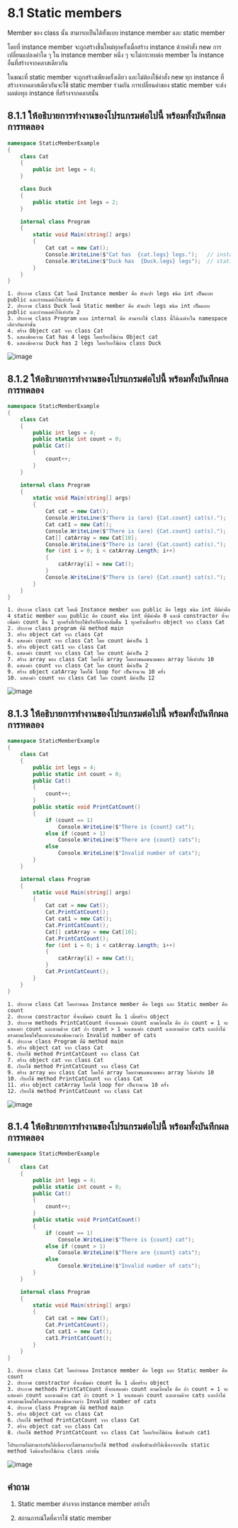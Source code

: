 # 8.1 Static members

Member ของ class นั้น สามารถเป็นได้ทั้งแบบ instance member และ static member 

โดยที่ instance member จะถูกสร้างขึ้นใหม่ทุกครั้งเมื่อสร้าง instance ด้วยคำสั่ง new การเปลี่ยนแปลงค่าใด ๆ ใน instance member หนึ่ง ๆ จะไม่กระทบต่อ member ใน instance อื่นที่สร้างจากคลาสเดียวกัน 

ในขณะที่ static member จะถูกสร้างเพียงครั้งเดียว และไม่ต้องใช้คำสั่ง new 
ทุก instance ที่สร้างจากคลาสเดียวกันจะใช้ static member ร่วมกัน การเปลี่ยนค่าของ static member จะส่งผลต่อทุก instance ที่สร้างจากคลาสนั้น


## 8.1.1 ให้อธิบายการทำงานของโปรแกรมต่อไปนี้ พร้อมทั้งบันทึกผลการทดลอง
```cs
namespace StaticMemberExample
{
    class Cat
    {
        public int legs = 4;
    }

    class Duck
    {
        public static int legs = 2;
    }

    internal class Program
    {
        static void Main(string[] args)
        {
            Cat cat = new Cat();
            Console.WriteLine($"Cat has  {cat.legs} legs.");   // instance member
            Console.WriteLine($"Duck has  {Duck.legs} legs");  // static member
        }
    }
}

```

```
1. ประกาศ class Cat โดยมี Instance member คือ ตัวแปร legs ชนิด int เป็นแบบ public และกำหนดค่าให้เท่ากับ 4
2. ประกาศ class Duck โดยมี Static member คือ ตัวแปร legs ชนิด int เป็นแบบ public และกำหนดค่าให้เท่ากับ 2
3. ประกาศ class Program แบบ internal คือ สามารถใช้ class นี้ได้เฉพ่าะใน namespace เดียวกันเท่านั้น
4. สร้าง Object cat จาก class Cat 
5. แสดงข้อความ Cat has 4 legs โดยเรียกใข้ผ่าน Object cat
6. แสดงข้อความ Duck has 2 legs โดยเรียกใช้ผ่าน class Duck
```

![image](https://user-images.githubusercontent.com/115066261/235838879-e04f6e1f-faf9-4176-b0f4-44406017f8ff.png)

## 8.1.2 ให้อธิบายการทำงานของโปรแกรมต่อไปนี้ พร้อมทั้งบันทึกผลการทดลอง
```cs
namespace StaticMemberExample
{
    class Cat
    {
        public int legs = 4;
        public static int count = 0;
        public Cat()
        {
            count++;
        }
    }

    internal class Program
    {
        static void Main(string[] args)
        {
            Cat cat = new Cat();
            Console.WriteLine($"There is (are) {Cat.count} cat(s).");
            Cat cat1 = new Cat();
            Console.WriteLine($"There is (are) {Cat.count} cat(s).");
            Cat[] catArray = new Cat[10];
            Console.WriteLine($"There is (are) {Cat.count} cat(s).");
            for (int i = 0; i < catArray.Length; i++)
            {
                catArray[i] = new Cat();
            }
            Console.WriteLine($"There is (are) {Cat.count} cat(s).");
        }
    }
}

```

```
1. ประกาศ class cat โดยมี Instance member แบบ public คือ legs ชนิด int ที่มีค่าคือ 4 static member แบบ public คือ count ชนิด int ที่มีค่าคือ 0 และมี constractor ที่จะเพิ่มค่า count ขึ้น 1 ทุกครั้งที่เรียกใช้หรือก็คือจะเพิ่มขึ้น 1 ทุกครั้งเมื่อสร้าง object จาก class Cat
2. ประกาศ class program ที่มี method main 
3. สร้าง object cat จาก class Cat
4. แสดงค่า count จาก class Cat โดย count มีค่าเป็น 1
5. สร้าง object cat1 จาก class Cat
6. แสดงค่า count จาก class Cat โดย count มีค่าเป็น 2
7. สร้าง array ของ class Cat โดยให้ array โดยกำขนดขนาดของ array ให้เท่ากับ 10
8. แสดงค่า count จาก class Cat โดย count มีค่าเป็น 2
9. สร้าง object catArray โดยใช้ loop for เป็นจำนวน 10 ครั้ง
10. แสดงค่า count จาก class Cat โดย count มีค่าเป็น 12
```

![image](https://user-images.githubusercontent.com/115066261/235840935-2a5f56f8-47f1-438e-9c9a-9cd0df45b062.png)

## 8.1.3 ให้อธิบายการทำงานของโปรแกรมต่อไปนี้ พร้อมทั้งบันทึกผลการทดลอง

```cs
namespace StaticMemberExample
{
    class Cat
    {
        public int legs = 4;
        public static int count = 0;
        public Cat()
        {
            count++;
        }
        public static void PrintCatCount()
        {
            if (count == 1)
                Console.WriteLine($"There is {count} cat");
            else if (count > 1)
                Console.WriteLine($"There are {count} cats");
            else
                Console.WriteLine($"Invalid number of cats");
        }
    }

    internal class Program
    {
        static void Main(string[] args)
        {
            Cat cat = new Cat();
            Cat.PrintCatCount();
            Cat cat1 = new Cat();
            Cat.PrintCatCount();
            Cat[] catArray = new Cat[10];
            Cat.PrintCatCount();
            for (int i = 0; i < catArray.Length; i++)
            {
                catArray[i] = new Cat();
            }
            Cat.PrintCatCount();
        }
    }
}
```

```
1. ประกาศ class Cat โดยกำหนด Instance member คือ legs และ Static member คือ count
2. ประกาศ constractor ที่จะเพิ่มค่า count ขึ้น 1 เมื่อสร้าง object
3. ประกาศ methods PrintCatCount ที่จะแสดงค่า count ตามเงื่อนไข คือ ถ้า count = 1 จะแสดงค่า count และตามด้วย cat ถ้า count > 1 จะแสดงค่า count และตามด้วย cats และถ้าไม่ตรงตามเงื่อนไขใดเลยจะแสดงข้อความว่า Invalid number of cats
4. ประกาศ class Program ที่มี method main 
5. สร้าง object cat จาก class Cat
6. เรียกใช้ method PrintCatCount จาก class Cat
7. สร้าง object cat จาก class Cat
8. เรียกใช้ method PrintCatCount จาก class Cat
9. สร้าง array ของ class Cat โดยให้ array โดยกำขนดขนาดของ array ให้เท่ากับ 10
10. เรียกใช้ method PrintCatCount จาก class Cat
11. สร้าง object catArray โดยใช้ loop for เป็นจำนวน 10 ครั้ง
12. เรียกใช้ method PrintCatCount จาก class Cat
```

![image](https://user-images.githubusercontent.com/115066261/235843413-b9f69656-c5ce-4a6b-9fe1-49b51ba04423.png)

## 8.1.4 ให้อธิบายการทำงานของโปรแกรมต่อไปนี้ พร้อมทั้งบันทึกผลการทดลอง

```cs
namespace StaticMemberExample
{
    class Cat
    {
        public int legs = 4;
        public static int count = 0;
        public Cat()
        {
            count++;
        }
        public static void PrintCatCount()
        {
            if (count == 1)
                Console.WriteLine($"There is {count} cat");
            else if (count > 1)
                Console.WriteLine($"There are {count} cats");
            else
                Console.WriteLine($"Invalid number of cats");
        }
    }

    internal class Program
    {
        static void Main(string[] args)
        {
            Cat cat = new Cat();
            Cat.PrintCatCount();
            Cat cat1 = new Cat();
            cat1.PrintCatCount();
        }
    }
}
```

```
1. ประกาศ class Cat โดยกำหนด Instance member คือ legs และ Static member คือ count
2. ประกาศ constractor ที่จะเพิ่มค่า count ขึ้น 1 เมื่อสร้าง object
3. ประกาศ methods PrintCatCount ที่จะแสดงค่า count ตามเงื่อนไข คือ ถ้า count = 1 จะแสดงค่า count และตามด้วย cat ถ้า count > 1 จะแสดงค่า count และตามด้วย cats และถ้าไม่ตรงตามเงื่อนไขใดเลยจะแสดงข้อความว่า Invalid number of cats
4. ประกาศ class Program ที่มี method main 
5. สร้าง object cat จาก class Cat
6. เรียกใช้ method PrintCatCount จาก class Cat
7. สร้าง object cat จาก class Cat
8. เรียกใช้ method PrintCatCount จาก class Cat โดยเรียกใช้ผ่าน ชื่อตัวแปร cat1

โปรแกรมไม่สามารถรันได้เนื่องจากไม่สามารถเรียกใช้ method ผ่านชื่อตัวแปรได้เนื่องจากเป้น static method จึงต้องเรียกใช้ผ่าน class เท่านั้น
```

![image](https://user-images.githubusercontent.com/115066261/235845752-9366ad6d-b895-4a17-adaa-1a56010dee08.png)


## คำถาม

1. Static member ต่างจาก instance member  อย่างไร

2. สถานการณ์ใดที่ควรใช้ static member

